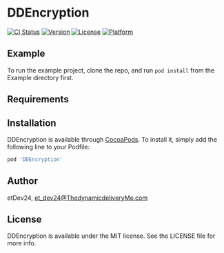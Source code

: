 # DDEncryption

[![CI Status](https://img.shields.io/travis/etDev24/DDEncryption.svg?style=flat)](https://travis-ci.org/etDev24/DDEncryption)
[![Version](https://img.shields.io/cocoapods/v/DDEncryption.svg?style=flat)](https://cocoapods.org/pods/DDEncryption)
[![License](https://img.shields.io/cocoapods/l/DDEncryption.svg?style=flat)](https://cocoapods.org/pods/DDEncryption)
[![Platform](https://img.shields.io/cocoapods/p/DDEncryption.svg?style=flat)](https://cocoapods.org/pods/DDEncryption)

## Example

To run the example project, clone the repo, and run `pod install` from the Example directory first.

## Requirements

## Installation

DDEncryption is available through [CocoaPods](https://cocoapods.org). To install
it, simply add the following line to your Podfile:

```ruby
pod 'DDEncryption'
```

## Author

etDev24, et_dev24@ThedynamicdeliveryMe.com

## License

DDEncryption is available under the MIT license. See the LICENSE file for more info.
